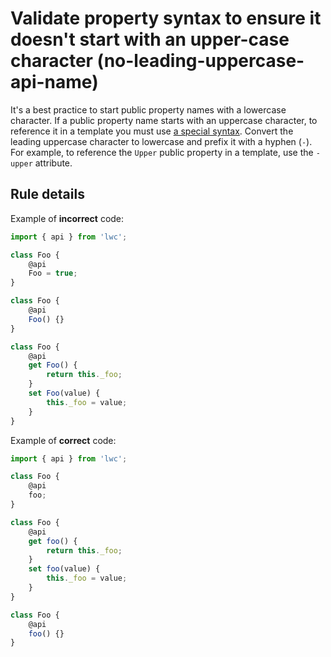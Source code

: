 # Validate property syntax to ensure it doesn't start with an upper-case character (no-leading-uppercase-api-name)

It's a best practice to start public property names with a lowercase character. If a public property name starts with an uppercase character, to reference it in a template you must use [a special syntax](https://developer.salesforce.com/docs/component-library/documentation/en/lwc/lwc.js_props_names). Convert the leading uppercase character to lowercase and prefix it with a hyphen (`-`). For example, to reference the `Upper` public property in a template, use the `-upper` attribute.

## Rule details

Example of **incorrect** code:

```js
import { api } from 'lwc';

class Foo {
    @api
    Foo = true;
}

class Foo {
    @api
    Foo() {}
}

class Foo {
    @api
    get Foo() {
        return this._foo;
    }
    set Foo(value) {
        this._foo = value;
    }
}
```

Example of **correct** code:

```js
import { api } from 'lwc';

class Foo {
    @api
    foo;
}

class Foo {
    @api
    get foo() {
        return this._foo;
    }
    set foo(value) {
        this._foo = value;
    }
}

class Foo {
    @api
    foo() {}
}
```
